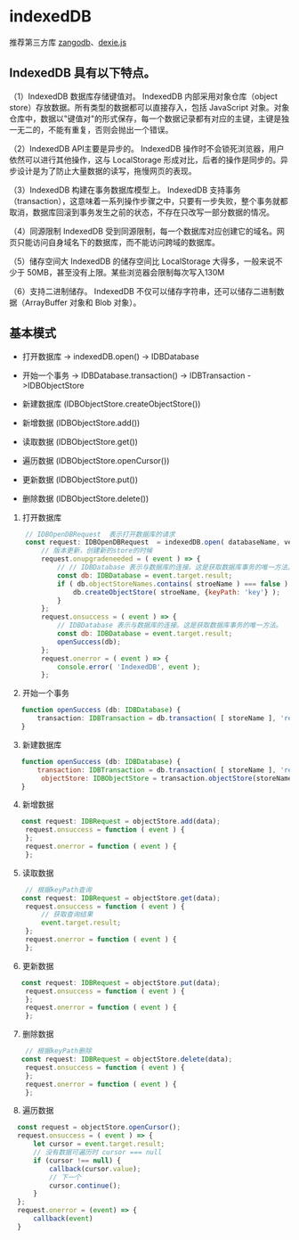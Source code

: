# indexedDB

推荐第三方库 [zangodb](https://erikolson186.github.io/zangodb/)、[dexie.js](http://dexie.org/)


## IndexedDB 具有以下特点。

（1）IndexedDB 数据库存储键值对。 IndexedDB 内部采用对象仓库（object store）存放数据。所有类型的数据都可以直接存入，包括 JavaScript 对象。对象仓库中，数据以"键值对"的形式保存，每一个数据记录都有对应的主键，主键是独一无二的，不能有重复，否则会抛出一个错误。

（2）IndexedDB API主要是异步的。 IndexedDB 操作时不会锁死浏览器，用户依然可以进行其他操作，这与 LocalStorage 形成对比，后者的操作是同步的。异步设计是为了防止大量数据的读写，拖慢网页的表现。

（3）IndexedDB 构建在事务数据库模型上。 IndexedDB 支持事务（transaction），这意味着一系列操作步骤之中，只要有一步失败，整个事务就都取消，数据库回滚到事务发生之前的状态，不存在只改写一部分数据的情况。

（4）同源限制 IndexedDB 受到同源限制，每一个数据库对应创建它的域名。网页只能访问自身域名下的数据库，而不能访问跨域的数据库。

（5）储存空间大 IndexedDB 的储存空间比 LocalStorage 大得多，一般来说不少于 50MB，甚至没有上限。某些浏览器会限制每次写入130M

（6）支持二进制储存。 IndexedDB 不仅可以储存字符串，还可以储存二进制数据（ArrayBuffer 对象和 Blob 对象）。


## 基本模式

- 打开数据库 -> indexedDB.open() -> IDBDatabase
- 开始一个事务 -> IDBDatabase.transaction() -> IDBTransaction ->IDBObjectStore

- 新建数据库 (IDBObjectStore.createObjectStore())
- 新增数据 (IDBObjectStore.add())
- 读取数据 (IDBObjectStore.get())
- 遍历数据 (IDBObjectStore.openCursor())
- 更新数据 (IDBObjectStore.put())
- 删除数据 (IDBObjectStore.delete())

1. 打开数据库
```javascript
    // IDBOpenDBRequest  表示打开数据库的请求
    const request: IDBOpenDBRequest  = indexedDB.open( databaseName, version );
        // 版本更新，创建新的store的时候
        request.onupgradeneeded = ( event ) => {
            // // IDBDatabase 表示与数据库的连接。这是获取数据库事务的唯一方法。
            const db: IDBDatabase = event.target.result;
            if ( db.objectStoreNames.contains( stroeName ) === false ) {
                db.createObjectStore( stroeName, {keyPath: 'key'} );
            }
        };
        request.onsuccess = ( event ) => {
            // IDBDatabase 表示与数据库的连接。这是获取数据库事务的唯一方法。
            const db: IDBDatabase = event.target.result;
            openSuccess(db);
        };
        request.onerror = ( event ) => {
            console.error( 'IndexedDB', event );
        };

 ```


  2. 开始一个事务
```ts
   function openSuccess (db: IDBDatabase) {
       transaction: IDBTransaction = db.transaction( [ storeName ], 'readwrite' );
   }

 ```
  3. 新建数据库
```javascript
   function openSuccess (db: IDBDatabase) {
       transaction: IDBTransaction = db.transaction( [ storeName ], 'readwrite' );
        objectStore: IDBObjectStore = transaction.objectStore(storeName);
   }

 ```
  4. 新增数据
```javascript
   const request: IDBRequest = objectStore.add(data);
    request.onsuccess = function ( event ) {
    };
    request.onerror = function ( event ) {
    };

 ```

5. 读取数据
```javascript
    // 根据keyPath查询
   const request: IDBRequest = objectStore.get(data);
    request.onsuccess = function ( event ) {
        // 获取查询结果
        event.target.result;
    };
    request.onerror = function ( event ) {
    };

 ```

   6. 更新数据
```javascript
   const request: IDBRequest = objectStore.put(data);
    request.onsuccess = function ( event ) {
    };
    request.onerror = function ( event ) {
    };

 ```

   7. 删除数据
```javascript
    // 根据keyPath删除
   const request: IDBRequest = objectStore.delete(data);
    request.onsuccess = function ( event ) {
    };
    request.onerror = function ( event ) {
    };

 ```

  8. 遍历数据
  ```typescript
    const request = objectStore.openCursor();
    request.onsuccess = ( event ) => {
        let cursor = event.target.result;
        // 没有数据可遍历时 cursor === null
        if (cursor !== null) {
            callback(cursor.value);
            // 下一个
            cursor.continue();
        }
    };
    request.onerror = (event) => {
        callback(event)
    }

 ```
  